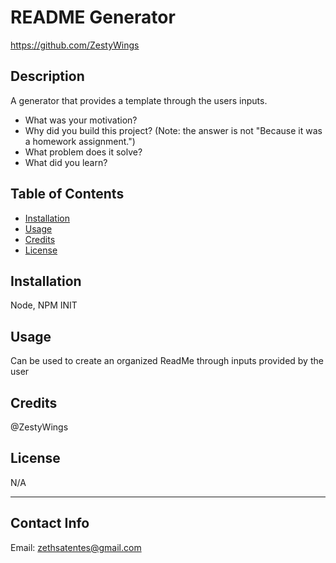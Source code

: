 # README Generator

https://github.com/ZestyWings

## Description

A generator that provides a template through the users inputs.

- What was your motivation?
- Why did you build this project? (Note: the answer is not "Because it was a homework assignment.")
- What problem does it solve?
- What did you learn?

## Table of Contents 

- [Installation](#installation)
- [Usage](#usage)
- [Credits](#credits)
- [License](#license)

## Installation

Node, NPM INIT

## Usage

Can be used to create an organized ReadMe through inputs provided by the user

## Credits

@ZestyWings

## License

N/A

---

## Contact Info

Email: zethsatentes@gmail.com
